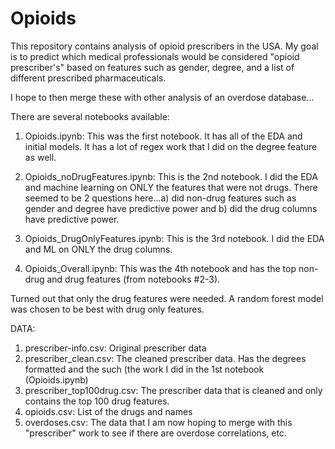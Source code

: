 # Opioids
This repository contains analysis of opioid prescribers in the USA.
My goal is to predict which medical professionals would be considered "opioid prescriber's" based on features such as gender, degree, and a list of different prescribed pharmaceuticals. 

I hope to then merge these with other analysis of an overdose database...

There are several notebooks available:
1) Opioids.ipynb: This was the first notebook. It has all of the EDA and initial models. It has a lot of regex work that I did on the degree feature as well.

2) Opioids_noDrugFeatures.ipynb: This is the 2nd notebook. I did the EDA and machine learning on ONLY the features that were not drugs. There seemed to be 2 questions here...a) did non-drug features such as gender and degree have predictive power and b) did the drug columns have predictive power.

3) Opioids_DrugOnlyFeatures.ipynb: This is the 3rd notebook. I did the EDA and ML on ONLY the drug columns. 

4) Opioids_Overall.ipynb: This was the 4th notebook and has the top non-drug and drug features (from notebooks #2-3).

Turned out that only the drug features were needed. A random forest model was chosen to be best with drug only features.

DATA:
1) prescriber-info.csv: Original prescriber data 
2) prescriber_clean.csv: The cleaned prescriber data. Has the degrees formatted and the such (the work I did in the 1st notebook (Opioids.ipynb)
3) prescriber_top100drug.csv: The prescriber data that is cleaned and only contains the top 100 drug features.
4) opioids.csv: List of the drugs and names
5) overdoses.csv: The data that I am now hoping to merge with this "prescriber" work to see if there are overdose correlations, etc.
